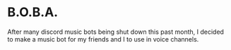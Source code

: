 # B.O.B.A.
After many discord music bots being shut down this past month, I decided to make a music bot for my friends and I to use in voice channels.
